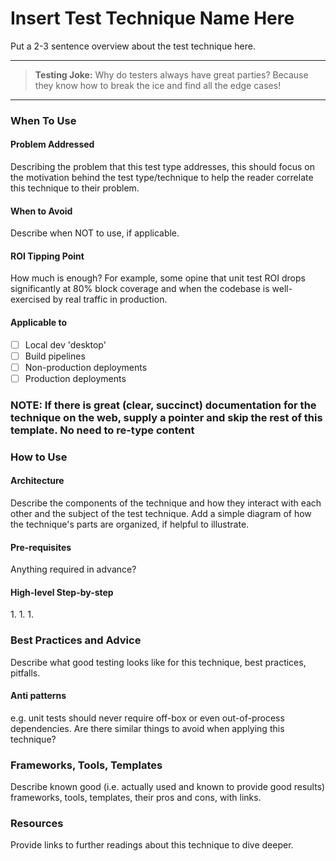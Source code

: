 # Insert Test Technique Name Here

Put a 2-3 sentence overview about the test technique here.

---

> **Testing Joke:**
> Why do testers always have great parties? Because they know how to break the ice and find all the edge cases!

---

### When To Use <a href="#when-to-use" id="when-to-use"></a>

#### Problem Addressed <a href="#problem-addressed" id="problem-addressed"></a>

Describing the problem that this test type addresses, this should focus on the motivation behind the test type/technique to help the reader correlate this technique to their problem.

#### When to Avoid <a href="#when-to-avoid" id="when-to-avoid"></a>

Describe when NOT to use, if applicable.

#### ROI Tipping Point <a href="#roi-tipping-point" id="roi-tipping-point"></a>

How much is enough? For example, some opine that unit test ROI drops significantly at 80% block coverage and when the codebase is well-exercised by real traffic in production.

#### Applicable to <a href="#applicable-to" id="applicable-to"></a>

* [ ] Local dev 'desktop'
* [ ] Build pipelines
* [ ] Non-production deployments
* [ ] Production deployments

### NOTE: If there is great (clear, succinct) documentation for the technique on the web, supply a pointer and skip the rest of this template. No need to re-type content <a href="#note-if-there-is-great-clear-succinct-documentation-for-the-technique-on-the-web-supply-a-pointer-an" id="note-if-there-is-great-clear-succinct-documentation-for-the-technique-on-the-web-supply-a-pointer-an"></a>

### How to Use <a href="#how-to-use" id="how-to-use"></a>

#### Architecture <a href="#architecture" id="architecture"></a>

Describe the components of the technique and how they interact with each other and the subject of the test technique. Add a simple diagram of how the technique's parts are organized, if helpful to illustrate.

#### Pre-requisites <a href="#pre-requisites" id="pre-requisites"></a>

Anything required in advance?

#### High-level Step-by-step <a href="#high-level-step-by-step" id="high-level-step-by-step"></a>

1\. 1. 1.

### Best Practices and Advice <a href="#best-practices-and-advice" id="best-practices-and-advice"></a>

Describe what good testing looks like for this technique, best practices, pitfalls.

#### Anti patterns <a href="#anti-patterns" id="anti-patterns"></a>

e.g. unit tests should never require off-box or even out-of-process dependencies. Are there similar things to avoid when applying this technique?

### Frameworks, Tools, Templates <a href="#frameworks-tools-templates" id="frameworks-tools-templates"></a>

Describe known good (i.e. actually used and known to provide good results) frameworks, tools, templates, their pros and cons, with links.

### Resources <a href="#resources" id="resources"></a>

Provide links to further readings about this technique to dive deeper.
